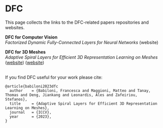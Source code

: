 # DFC

This page collects the links to the DFC-related papers repositories and websites.
<br>

<b>DFC for Computer Vision</b>
<br>
<i>Factorized Dynamic Fully-Connected Layers for Neural Networks</i> (website)
<br>


<b>DFC for 3D Meshes</b>
<br>
<i>Adaptive Spiral Layers for Efficient 3D Representation Learning on Meshes</i> ([website]((https://fb2221.github.io/))) ([website](https://Fb2221.github.io))
<br><br>


If you find DFC useful for your work please cite:
```
@article{babiloni2023dfc
  author    = {Babiloni, Francesca and Maggioni, Matteo and Tanay, Thomas and Deng, Jiankang and Leonardis, Ales and Zafeiriou, Stefanos},
  title     = {Adaptive Spiral Layers for Efficient 3D Representation Learning on Meshes},
  journal   = {ICCV},
  year      = {2023},
}
```

